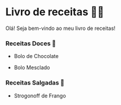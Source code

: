 # Livro de receitas :man_cook:

Olá! Seja bem-vindo ao meu livro de receitas!



### Receitas Doces :cake:

* Bolo de Chocolate

* Bolo Mesclado



### Receitas Salgadas :croissant:

* Strogonoff de Frango







 



